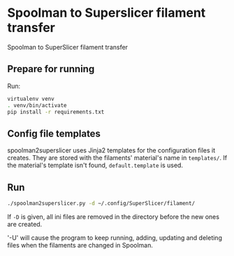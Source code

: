 # Spoolman to Superslicer filament transfer

Spoolman to SuperSlicer filament transfer

## Prepare for running

Run:
```sh
virtualenv venv
. venv/bin/activate
pip install -r requirements.txt
```

## Config file templates
spoolman2superslicer uses Jinja2 templates for the configuration files
it creates. They are stored with the filaments' material's name in
`templates/`. If the material's template isn't found,
`default.template` is used.

## Run

```sh
./spoolman2superslicer.py -d ~/.config/SuperSlicer/filament/
```

If `-D` is given, all ini files are removed in the directory before
the new ones are created.

'-U' will cause the program to keep running, adding, updating and
deleting files when the filaments are changed in Spoolman.
